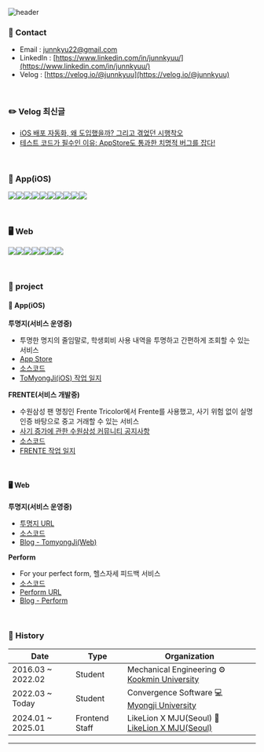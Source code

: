 ![header](https://capsule-render.vercel.app/api?type=waving&color=0:87CEEB,100:1E90FF&height=180&section=header&text=🍎%20%20%20%20%20%20Jun&fontSize=50&fontColor=FDF5E6&animation=twinkling&fontAlign=10&fontAlignY=40)

### 📌 Contact

- Email : [junnkyu22@gmail.com](junnkyu22@gmail.com)
- LinkedIn : [https://www.linkedin.com/in/junnkyuu/](https://www.linkedin.com/in/junnkyuu/)
- Velog : [https://velog.io/@junnkyuu](https://velog.io/@junnkyuu)

<br>

### ✏️ Velog 최신글
- [iOS 배포 자동화, 왜 도입했을까? 그리고 겪었던 시행착오](https://velog.io/@junnkyuu/iOS-%EB%B0%B0%ED%8F%AC-%EC%9E%90%EB%8F%99%ED%99%94-%EC%99%9C-%EB%8F%84%EC%9E%85%ED%96%88%EC%9D%84%EA%B9%8C-%EA%B7%B8%EB%A6%AC%EA%B3%A0-%EA%B2%AA%EC%97%88%EB%8D%98-%EC%8B%9C%ED%96%89%EC%B0%A9%EC%98%A4)
- [테스트 코드가 필수인 이유: AppStore도 통과한 치명적 버그를 잡다!](https://velog.io/@junnkyuu/%ED%85%8C%EC%8A%A4%ED%8A%B8-%EC%BD%94%EB%93%9C%EA%B0%80-%ED%95%84%EC%88%98%EC%9D%B8-%EC%9D%B4%EC%9C%A0-%EC%95%B1%EC%8A%A4%ED%86%A0%EC%96%B4%EB%8F%84-%ED%86%B5%EA%B3%BC%ED%95%9C-%EC%B9%98%EB%AA%85%EC%A0%81-%EB%B2%84%EA%B7%B8%EB%A5%BC-%EC%9E%A1%EB%8B%A4)

<br>

### 🍎 App(iOS)
<img src="https://img.shields.io/badge/Xcode-2379F4?style=for-the-badge&logo=Xcode&logoColor=white"><img src="https://img.shields.io/badge/XCTest-2379F4?style=for-the-badge&logo=Xcode&logoColor=white"><img src="https://img.shields.io/badge/SPM-2379F4?style=for-the-badge&logo=Xcode&logoColor=white"><img src="https://img.shields.io/badge/Swift-E60012?style=for-the-badge&logo=Swift&logoColor=white"><img src="https://img.shields.io/badge/SwiftUI-F05138?style=for-the-badge&logo=Swift&logoColor=white"><img src="https://img.shields.io/badge/combine-FF61F6?style=for-the-badge&logo=Swift&logoColor=white"><img src="https://img.shields.io/badge/Alamofire-EF2D5E?style=for-the-badge&logo=Swift&logoColor=white"><img src="https://img.shields.io/badge/Tuist-5A2EF4?style=for-the-badge&logo=Swift&logoColor=white"><img src="https://img.shields.io/badge/fastlane-00F200?style=for-the-badge&logo=fastlane&logoColor=white"><img src="https://img.shields.io/badge/githubactions-000000?style=for-the-badge&logo=GithubActions&logoColor=white">


<br>

### 🖥️ Web
<img src="https://img.shields.io/badge/Typescript-3178C6?style=for-the-badge&logo=typescript&logoColor=white"><img src="https://img.shields.io/badge/Javascript-F7DF1E?style=for-the-badge&logo=Javascript&logoColor=white"><img src="https://img.shields.io/badge/react-61DAFB?style=for-the-badge&logo=react&logoColor=white"><img src="https://img.shields.io/badge/zustand-FF3366?style=for-the-badge&logo=react&logoColor=white"><img src="https://img.shields.io/badge/tailwindcss-06B6D4?style=for-the-badge&logo=tailwindcss&logoColor=white"><img src="https://img.shields.io/badge/styledcomponents-DB7093?style=for-the-badge&logo=styledcomponents&logoColor=white"><img src="https://img.shields.io/badge/vercel-000000?style=for-the-badge&logo=vercel&logoColor=white">


<br>

### 📁 project

#### 🍎 App(iOS)

**투명지(서비스 운영중)**
  - 투명한 명지의 줄임말로, 학생회비 사용 내역을 투명하고 간편하게 조회할 수 있는 서비스
  - [App Store](https://apps.apple.com/kr/app/%ED%88%AC%EB%AA%85%EC%A7%80/id6743519294)
  - [소스코드](https://github.com/JunnKyuu/ToMyongJi-iOS)
  - [ToMyongJi(iOS) 작업 일지](https://junnkyuu.notion.site/tomtongji-ios?v=7d3b57cef6e1467bbedbd158296a8dcb)

**FRENTE(서비스 개발중)**
  - 수원삼성 팬 명칭인 Frente Tricolor에서 Frente를 사용했고, 사기 위험 없이 실명인증 바탕으로 중고 거래할 수 있는 서비스
  - [사기 증가에 관한 수원삼성 커뮤니티 공지사항](https://bluewings1995.com/free/8273879)
  - [소스코드](https://github.com/frente-market/frente-iOS)
  - [FRENTE 작업 일지](https://junnkyuu.notion.site/206c39f2249a806ebf02dff104135f02?v=206c39f2249a8170acbb000c0599aee9&pvs=74)

<br>

#### 🖥️ Web

**투명지(서비스 운영중)**
  - [투명지 URL](https://www.tomyongji.com/)
  - [소스코드](https://github.com/JunnKyuu/ToMyongJi-front)
  - [Blog - TomyongJi(Web)](https://velog.io/@junnkyuu/SW%EA%B2%BD%EC%A7%84%EB%8C%80%ED%9A%8C-%ED%94%84%EB%A1%9C%EC%A0%9D%ED%8A%B8-%ED%9B%84%EA%B8%B0)

**Perform**
  - For your perfect form, 헬스자세 피드백 서비스
  - [소스코드](https://github.com/JunnKyuu/perform-front)
  - [Perform URL](https://perfect-form-chi.vercel.app/)
  - [Blog - Perform](https://velog.io/@junnkyuu/%EB%A9%8B%EC%9F%81%EC%9D%B4%EC%82%AC%EC%9E%90%EC%B2%98%EB%9F%BC-%ED%95%B4%EC%BB%A4%ED%86%A4-%ED%94%84%EB%A1%9C%EC%A0%9D%ED%8A%B8-%ED%9B%84%EA%B8%B0)

<br>

### 🔭 History

|Date|Type|Organization|
|-----|---|---|
|2016.03 ~ 2022.02|Student|Mechanical Engineering ⚙️　 [Kookmin University](https://www.kookmin.ac.kr/comm/html/user/temp_page.do)|
|2022.03 ~ Today|Student|Convergence Software 💻　 [Myongji University](https://www.mju.ac.kr/sites/mjukr/intro/intro.html)|
|2024.01 ~ 2025.01|Frontend Staff|LikeLion X MJU(Seoul) 🦁　 [LikeLion X MJU(Seoul)](https://www.instagram.com/likelion_mju/)|
---
